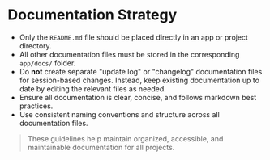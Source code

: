 # Documentation Strategy

- Only the `README.md` file should be placed directly in an app or project directory.
- All other documentation files must be stored in the corresponding `app/docs/` folder.
- Do **not** create separate "update log" or "changelog" documentation files for session-based changes. Instead, keep existing documentation up to date by editing the relevant files as needed.
- Ensure all documentation is clear, concise, and follows markdown best practices.
- Use consistent naming conventions and structure across all documentation files.

> These guidelines help maintain organized, accessible, and maintainable documentation for all projects.
